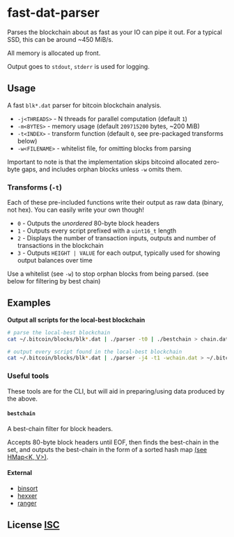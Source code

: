 # fast-dat-parser
Parses the blockchain about as fast as your IO can pipe it out.  For a typical SSD, this can be around ~450 MiB/s.

All memory is allocated up front.

Output goes to `stdout`, `stderr` is used for logging.


## Usage
A fast `blk*.dat` parser for bitcoin blockchain analysis.

- `-j<THREADS>` - N threads for parallel computation (default `1`)
- `-m<BYTES>` - memory usage (default `209715200` bytes, ~200 MiB)
- `-t<INDEX>` - transform function (default `0`, see pre-packaged transforms below)
- `-w<FILENAME>` - whitelist file, for omitting blocks from parsing

Important to note is that the implementation skips bitcoind allocated zero-byte gaps,  and includes orphan blocks unless `-w` omits them.


### Transforms (`-t`)
Each of these pre-included functions write their output as raw data (binary, not hex).
You can easily write your own though!

- `0` - Outputs the *unordered* 80-byte block headers
- `1` - Outputs every script prefixed with a `uint16_t` length
- `2` - Displays the number of transaction inputs, outputs and number of transactions in the blockchain
- `3` - Outputs `HEIGHT | VALUE` for each output,  typically used for showing output balances over time

Use a whitelist (see `-w`) to stop orphan blocks from being parsed. (see below for filtering by best chain)


## Examples
**Output all scripts for the local-best blockchain**
``` bash
# parse the local-best blockchain
cat ~/.bitcoin/blocks/blk*.dat | ./parser -t0 | ./bestchain > chain.dat

# output every script found in the local-best blockchain
cat ~/.bitcoin/blocks/blk*.dat | ./parser -j4 -t1 -wchain.dat > ~/.bitcoin/scripts.dat
```


### Useful tools
These tools are for the CLI, but will aid in preparing/using data produced by the above.


#### `bestchain`
A best-chain filter for block headers.

Accepts 80-byte block headers until EOF, then finds the best-chain in the set,  and outputs the best-chain in the form of a sorted hash map [(see HMap<K, V>)](https://github.com/dcousens/fast-dat-parser/blob/master/include/hvectors.hpp).


#### External
* [binsort](https://github.com/dcousens/binsort)
* [hexxer](https://github.com/dcousens/hexxer)
* [ranger](https://github.com/dcousens/ranger)


## License [ISC](LICENSE)
